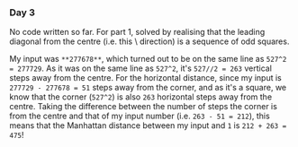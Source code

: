 ### Day 3
No code written so far. For part 1, solved by realising that the leading diagonal
from the centre (i.e. this \ direction) is a sequence of odd squares.

My input
was `**277678**`, which turned out to be on the same line as `527^2 = 277729`. As it was
on the same line as `527^2`, it's `527//2 = 263` vertical steps away from the centre.
For the horizontal distance, since my input is `277729 - 277678 = 51` steps away from
the corner, and as it's a square, we know that the corner (`527^2`) is also
`263` horizontal steps away from the centre. Taking the difference between the number
of steps the corner is from the centre and that of my input number (i.e. `263 - 51 = 212`),
this means that the Manhattan distance between my input and `1` is `212 + 263 = 475`!
